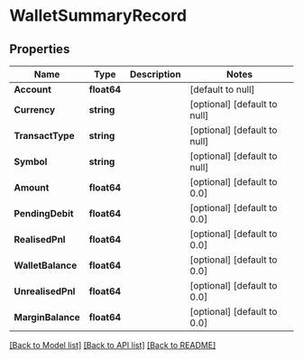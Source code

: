 # WalletSummaryRecord

## Properties
Name | Type | Description | Notes
------------ | ------------- | ------------- | -------------
**Account** | **float64** |  | [default to null]
**Currency** | **string** |  | [optional] [default to null]
**TransactType** | **string** |  | [optional] [default to null]
**Symbol** | **string** |  | [optional] [default to null]
**Amount** | **float64** |  | [optional] [default to 0.0]
**PendingDebit** | **float64** |  | [optional] [default to 0.0]
**RealisedPnl** | **float64** |  | [optional] [default to 0.0]
**WalletBalance** | **float64** |  | [optional] [default to 0.0]
**UnrealisedPnl** | **float64** |  | [optional] [default to 0.0]
**MarginBalance** | **float64** |  | [optional] [default to 0.0]

[[Back to Model list]](../README.md#documentation-for-models) [[Back to API list]](../README.md#documentation-for-api-endpoints) [[Back to README]](../README.md)


